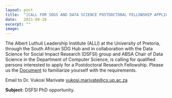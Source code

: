```yaml
---
layout: post
title:  "[CALL FOR SDGS AND DATA SCIENCE POSTDOCTORAL FELLOWSHIP APPLICATIONS] Call for PhD Student at DSFSI"
date:   2021-09-28
excerpt: ""
image: 
---
```


The Albert Luthuli Leadership Institute (ALLI) at the University of Pretoria, through the South African SDG Hub and in collaboration with the Data Science for Social Impact Research (DSFSI) group and ABSA Chair of Data Science in the Department of Computer Science, is calling for qualified persons interested to apply for a Postdoctoral Research Fellowship. Please us the [Document](../files/SDGsandDataSciencePostdocAd.pdf) to familiarize yourself with the requirements.

Email to Dr. Vukosi Marivate [vukosi.marivate@cs.up.ac.za](vukosi.marivate@cs.up.ac.za)

**Subject:** DSFSI PhD opportunity. 